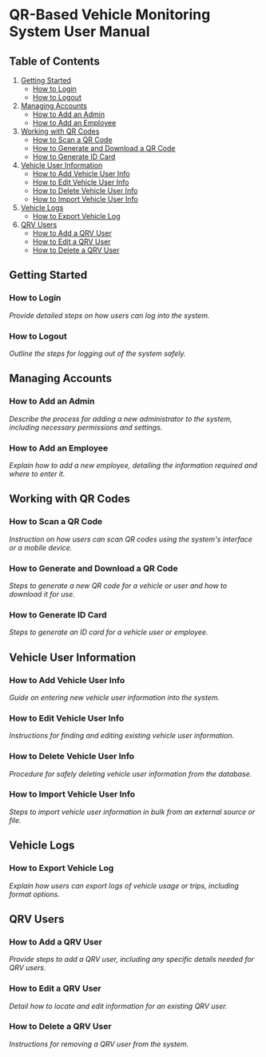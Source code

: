 # QR-Based Vehicle Monitoring System User Manual

## Table of Contents
1. [Getting Started](#getting-started)
    - [How to Login](#how-to-login)
    - [How to Logout](#how-to-logout)
2. [Managing Accounts](#managing-accounts)
    - [How to Add an Admin](#how-to-add-an-admin)
    - [How to Add an Employee](#how-to-add-an-employee)
3. [Working with QR Codes](#working-with-qr-codes)
    - [How to Scan a QR Code](#how-to-scan-a-qr-code)
    - [How to Generate and Download a QR Code](#how-to-generate-and-download-a-qr-code)
    - [How to Generate ID Card](#how-to-generate-id-card)
4. [Vehicle User Information](#vehicle-user-information)
    - [How to Add Vehicle User Info](#how-to-add-vehicle-user-info)
    - [How to Edit Vehicle User Info](#how-to-edit-vehicle-user-info)
    - [How to Delete Vehicle User Info](#how-to-delete-vehicle-user-info)
    - [How to Import Vehicle User Info](#how-to-import-vehicle-user-info)
5. [Vehicle Logs](#vehicle-logs)
    - [How to Export Vehicle Log](#how-to-export-vehicle-log)
6. [QRV Users](#qrv-users)
    - [How to Add a QRV User](#how-to-add-a-qrv-user)
    - [How to Edit a QRV User](#how-to-edit-a-qrv-user)
    - [How to Delete a QRV User](#how-to-delete-a-qrv-user)

## Getting Started

### How to Login
_Provide detailed steps on how users can log into the system._

### How to Logout
_Outline the steps for logging out of the system safely._

## Managing Accounts

### How to Add an Admin
_Describe the process for adding a new administrator to the system, including necessary permissions and settings._

### How to Add an Employee
_Explain how to add a new employee, detailing the information required and where to enter it._

## Working with QR Codes

### How to Scan a QR Code
_Instruction on how users can scan QR codes using the system's interface or a mobile device._

### How to Generate and Download a QR Code
_Steps to generate a new QR code for a vehicle or user and how to download it for use._

### How to Generate ID Card
_Steps to generate an ID card for a vehicle user or employee._

## Vehicle User Information

### How to Add Vehicle User Info
_Guide on entering new vehicle user information into the system._

### How to Edit Vehicle User Info
_Instructions for finding and editing existing vehicle user information._

### How to Delete Vehicle User Info
_Procedure for safely deleting vehicle user information from the database._

### How to Import Vehicle User Info
_Steps to import vehicle user information in bulk from an external source or file._

## Vehicle Logs

### How to Export Vehicle Log
_Explain how users can export logs of vehicle usage or trips, including format options._

## QRV Users

### How to Add a QRV User
_Provide steps to add a QRV user, including any specific details needed for QRV users._

### How to Edit a QRV User
_Detail how to locate and edit information for an existing QRV user._

### How to Delete a QRV User
_Instructions for removing a QRV user from the system._
